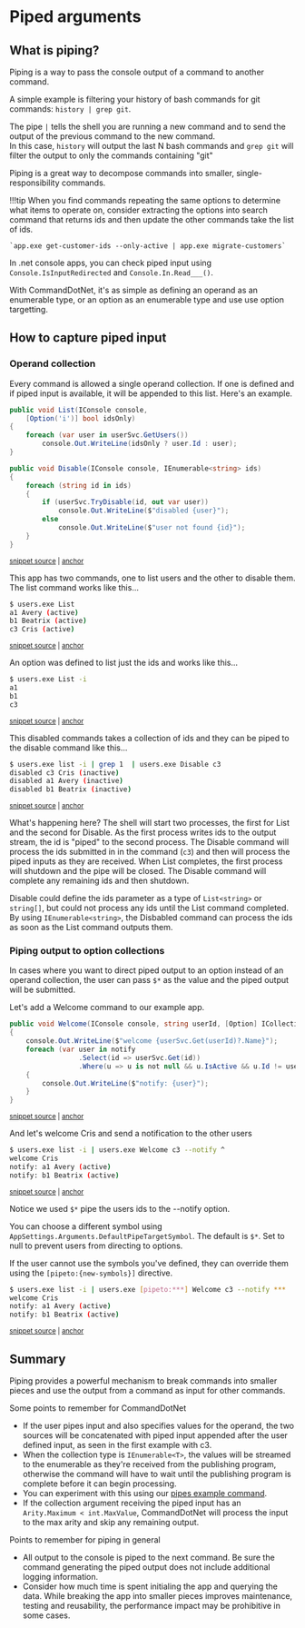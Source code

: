 # Piped arguments

## What is piping?
Piping is a way to pass the console output of a command to another command.

A simple example is filtering your history of bash commands for git commands: `history | grep git`.

The pipe `|` tells the shell you are running a new command and to send the output of the previous command to the new command.  
In this case, `history` will output the last N bash commands and `grep git` will filter the output to only the commands containing "git"

Piping is a great way to decompose commands into smaller, single-responsibility commands.

!!!tip
    When you find commands repeating the same options to determine what items to operate on, consider extracting the options into search command that returns ids and then update the other commands take the list of ids. 

    `app.exe get-customer-ids --only-active | app.exe migrate-customers`

In .net console apps, you can check piped input using `Console.IsInputRedirected` and `Console.In.Read___()`. 

With CommandDotNet, it's as simple as defining an operand as an enumerable type, or an option as an enumerable type and use use option targetting.

## How to capture piped input

### Operand collection

Every command is allowed a single operand collection. If one is defined and if piped input is available, it will be appended to this list. Here's an example.

<!-- snippet: piped_arguments -->
<a id='snippet-piped_arguments'></a>
```c#
public void List(IConsole console,
    [Option('i')] bool idsOnly)
{
    foreach (var user in userSvc.GetUsers())
        console.Out.WriteLine(idsOnly ? user.Id : user);
}

public void Disable(IConsole console, IEnumerable<string> ids)
{
    foreach (string id in ids)
    {
        if (userSvc.TryDisable(id, out var user))
            console.Out.WriteLine($"disabled {user}");
        else
            console.Out.WriteLine($"user not found {id}");
    }
}
```
<sup><a href='https://github.com/bilal-fazlani/commanddotnet/blob/master/CommandDotNet.DocExamples/Arguments/Values/Piped_Arguments.cs#L14-L32' title='Snippet source file'>snippet source</a> | <a href='#snippet-piped_arguments' title='Start of snippet'>anchor</a></sup>
<!-- endSnippet -->

This app has two commands, one to list users and the other to disable them. The list command works like this...

<!-- snippet: piped_arguments_list -->
<a id='snippet-piped_arguments_list'></a>
```bash
$ users.exe List
a1 Avery (active)
b1 Beatrix (active)
c3 Cris (active)
```
<sup><a href='https://github.com/bilal-fazlani/commanddotnet/blob/master/CommandDotNet.DocExamples/BashSnippets/piped_arguments_list.bash#L1-L6' title='Snippet source file'>snippet source</a> | <a href='#snippet-piped_arguments_list' title='Start of snippet'>anchor</a></sup>
<!-- endSnippet -->

An option was defined to list just the ids and works like this...

<!-- snippet: piped_arguments_list_ids_only -->
<a id='snippet-piped_arguments_list_ids_only'></a>
```bash
$ users.exe List -i
a1
b1
c3
```
<sup><a href='https://github.com/bilal-fazlani/commanddotnet/blob/master/CommandDotNet.DocExamples/BashSnippets/piped_arguments_list_ids_only.bash#L1-L6' title='Snippet source file'>snippet source</a> | <a href='#snippet-piped_arguments_list_ids_only' title='Start of snippet'>anchor</a></sup>
<!-- endSnippet -->

This disabled commands takes a collection of ids and they can be piped to the disable command like this...

<!-- snippet: piped_arguments_disable -->
<a id='snippet-piped_arguments_disable'></a>
```bash
$ users.exe list -i | grep 1  | users.exe Disable c3
disabled c3 Cris (inactive)
disabled a1 Avery (inactive)
disabled b1 Beatrix (inactive)
```
<sup><a href='https://github.com/bilal-fazlani/commanddotnet/blob/master/CommandDotNet.DocExamples/BashSnippets/piped_arguments_disable.bash#L1-L6' title='Snippet source file'>snippet source</a> | <a href='#snippet-piped_arguments_disable' title='Start of snippet'>anchor</a></sup>
<!-- endSnippet -->

What's happening here? The shell will start two processes, the first for List and the second for Disable. As the first process writes ids to the output stream, the id is "piped" to the second process. The Disable command will process the ids submitted in in the command (`c3`) and then will process the piped inputs as they are received. When List completes, the first process will shutdown and the pipe will be closed. The Disable command will complete any remaining ids and then shutdown.

Disable could define the ids parameter as a type of `List<string>` or `string[]`, but could not process any ids until the List command completed. By using `IEnumerable<string>`, the Disbabled command can process the ids as soon as the List command outputs them.

### Piping output to option collections

In cases where you want to direct piped output to an option instead of an operand collection, the user can pass `$*` as the value and the piped output will be submitted.

Let's add a Welcome command to our example app.

<!-- snippet: piped_arguments_options -->
<a id='snippet-piped_arguments_options'></a>
```c#
public void Welcome(IConsole console, string userId, [Option] ICollection<string> notify)
{
    console.Out.WriteLine($"welcome {userSvc.Get(userId)?.Name}");
    foreach (var user in notify
                 .Select(id => userSvc.Get(id))
                 .Where(u => u is not null && u.IsActive && u.Id != userId))
    {
        console.Out.WriteLine($"notify: {user}");
    }
}
```
<sup><a href='https://github.com/bilal-fazlani/commanddotnet/blob/master/CommandDotNet.DocExamples/Arguments/Values/Piped_Arguments.cs#L45-L56' title='Snippet source file'>snippet source</a> | <a href='#snippet-piped_arguments_options' title='Start of snippet'>anchor</a></sup>
<!-- endSnippet -->

And let's welcome Cris and send a notification to the other users

<!-- snippet: piped_arguments_options_notify -->
<a id='snippet-piped_arguments_options_notify'></a>
```bash
$ users.exe list -i | users.exe Welcome c3 --notify ^
welcome Cris
notify: a1 Avery (active)
notify: b1 Beatrix (active)
```
<sup><a href='https://github.com/bilal-fazlani/commanddotnet/blob/master/CommandDotNet.DocExamples/BashSnippets/piped_arguments_options_notify.bash#L1-L6' title='Snippet source file'>snippet source</a> | <a href='#snippet-piped_arguments_options_notify' title='Start of snippet'>anchor</a></sup>
<!-- endSnippet -->

Notice we used `$*` pipe the users ids to the --notify option.

You can choose a different symbol using `AppSettings.Arguments.DefaultPipeTargetSymbol`. The default is `$*`. Set to null to prevent users from directing to options.

If the user cannot use the symbols you've defined, they can override them using the `[pipeto:{new-symbols}]` directive.

<!-- snippet: piped_arguments_options_notify_pipeto_directive -->
<a id='snippet-piped_arguments_options_notify_pipeto_directive'></a>
```bash
$ users.exe list -i | users.exe [pipeto:***] Welcome c3 --notify ***
welcome Cris
notify: a1 Avery (active)
notify: b1 Beatrix (active)
```
<sup><a href='https://github.com/bilal-fazlani/commanddotnet/blob/master/CommandDotNet.DocExamples/BashSnippets/piped_arguments_options_notify_pipeto_directive.bash#L1-L6' title='Snippet source file'>snippet source</a> | <a href='#snippet-piped_arguments_options_notify_pipeto_directive' title='Start of snippet'>anchor</a></sup>
<!-- endSnippet -->

## Summary

Piping provides a powerful mechanism to break commands into smaller pieces and use the output from a command as input for other commands.

Some points to remember for CommandDotNet

* If the user pipes input and also specifies values for the operand, the two sources will be concatenated with piped input appended after the user defined input, as seen in the first example with c3.
* When the collection type is `IEnumerable<T>`, the values will be streamed to the enumerable as they're received from the publishing program, otherwise the command will have to wait until the publishing program is complete before it can begin processing.
* You can experiment with this using our [pipes example command](https://github.com/bilal-fazlani/commanddotnet/blob/master/CommandDotNet.Example/Commands/Pipes.cs).
* If the collection argument receiving the piped input has an `Arity.Maximum < int.MaxValue`, CommandDotNet will process the input to the max arity and skip any remaining output.

Points to remember for piping in general

* All output to the console is piped to the next command. Be sure the command generating the piped output does not include additional logging information.
* Consider how much time is spent initialing the app and querying the data. While breaking the app into smaller pieces improves maintenance, testing and reusability, the performance impact may be prohibitive in some cases.
